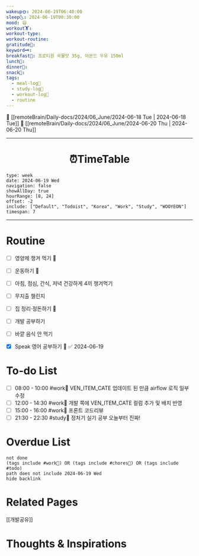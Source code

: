 ```yaml
---
wakeup🌞: 2024-06-19T06:40:00
sleep🌜: 2024-06-19T00:30:00
mood: 😄
workout🏋️: 
workout-type: 
workout-routine: 
gratitude🙏: 
keyword🗝️: 
breakfast🍳: 프로티원 곡물맛 35g, 아몬드 우유 150ml
lunch🍚: 
dinner🥗: 
snack🍬: 
tags:
  - meal-log📝
  - study-log📓
  - workout-log💪
  - routine
---
```


🔺 [[remoteBrain/Daily-docs/2024/06_June/2024-06-18 Tue | 2024-06-18 Tue]]
🔻 [[remoteBrain/Daily-docs/2024/06_June/2024-06-20 Thu | 2024-06-20 Thu]]
___
<h1> <center>⏰TimeTable </center> </h1>

```gEvent
type: week
date: 2024-06-19 Wed
navigation: false
showAllDay: true
hourRange: [8, 24]
offset: -2
include: ["Default", "Todoist", "Korea", "Work", "Study", "WOOYEON"]
timespan: 7
```

--- 


# Routine 

- [ ] 영양제 챙겨 먹기 🔼 
- [ ] 운동하기 🔼
- [ ] 아침, 점심, 간식, 저녁 건강하게 4끼 챙겨먹기
- [ ] 무지출 챌린지 
- [ ] 집 정리·정돈하기 🔼
- [ ] 개발 공부하기
- [ ] 바깥 음식 안 먹기 
- [x] Speak 영어 공부하기 🔼 ✅ 2024-06-19


# To-do List

- [ ] 08:00 - 10:00 #work💼 VEN_ITEM_CATE 업데이트 된 만큼 airflow 로직 일부 수정
- [ ] 12:00 - 14:30 #work💼 개발 쪽에 VEN_ITEM_CATE 컬럼 추가 및 배치 반영
- [ ] 15:00 - 16:00 #work💼 프론트 코드리뷰
- [ ] 21:30 - 22:30 #study📓 정처기 실기 공부 오늘부터 진짜!

# Overdue List
```tasks
not done
(tags include #work💼) OR (tags include #chores🧺) OR (tags include #todo)
path does not include 2024-06-19 Wed
hide backlink
```

# Related Pages

[[개발공유]]

# Thoughts & Inspirations

